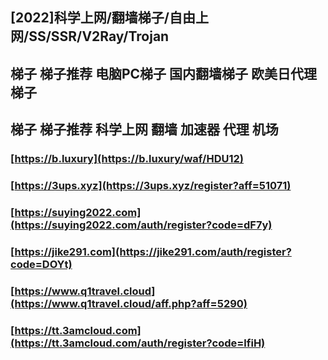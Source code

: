 ## [2022]科学上网/翻墙梯子/自由上网/SS/SSR/V2Ray/Trojan  
## 梯子 梯子推荐 电脑PC梯子 国内翻墙梯子 欧美日代理梯子  
## 梯子 梯子推荐 科学上网 翻墙 加速器 代理 机场  

### [https://b.luxury](https://b.luxury/waf/HDU12)  
### [https://3ups.xyz](https://3ups.xyz/register?aff=51071)  
### [https://suying2022.com](https://suying2022.com/auth/register?code=dF7y)  
### [https://jike291.com](https://jike291.com/auth/register?code=DOYt)  
### [https://www.q1travel.cloud](https://www.q1travel.cloud/aff.php?aff=5290)
### [https://tt.3amcloud.com](https://tt.3amcloud.com/auth/register?code=lfiH)
